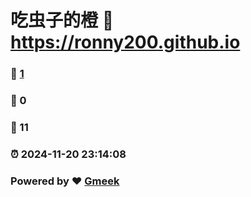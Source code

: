 # 吃虫子的橙 :link: https://ronny200.github.io 
### :page_facing_up: [1](https://ronny200.github.io/tag.html) 
### :speech_balloon: 0 
### :hibiscus: 11 
### :alarm_clock: 2024-11-20 23:14:08 
### Powered by :heart: [Gmeek](https://github.com/Meekdai/Gmeek)
